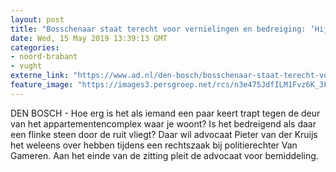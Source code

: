 ```yaml
---
layout: post
title: "Bosschenaar staat terecht voor vernielingen en bedreiging: ‘Hij stond mij te provoceren’"
date: Wed, 15 May 2019 13:39:13 GMT
categories: 
- noord-brabant 
- vught 
externe_link: "https://www.ad.nl/den-bosch/bosschenaar-staat-terecht-voor-vernielingen-en-bedreiging-hij-stond-mij-te-provoceren~a9ab0548/"
feature_image: "https://images3.persgroep.net/rcs/n3e475JdfILM1Fvz6K_3FGisbV0/diocontent/144487141/_fitwidth/400/?appId=21791a8992982cd8da851550a453bd7f&quality=0.7"
---
```


DEN BOSCH - Hoe erg is het als iemand een paar keert trapt tegen de deur van het appartementencomplex waar je woont? Is het bedreigend als daar een flinke steen door de ruit vliegt? Daar wil advocaat Pieter van der Kruijs het weleens over hebben tijdens een rechtszaak bij politierechter Van Gameren. Aan het einde van de zitting pleit de advocaat voor bemiddeling.
